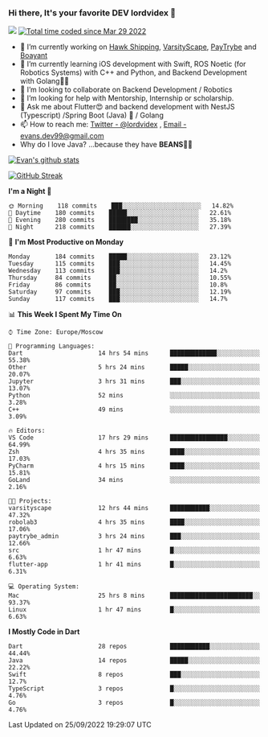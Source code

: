 ### Hi there, It's your favorite DEV lordvidex 👋
<img src="https://komarev.com/ghpvc/?username=lordvidex&label=Views&color=blue&style=plastic" /> <a href="https://wakatime.com/@0e56db35-d16b-410a-acc0-4085055304bf"><img src="https://wakatime.com/badge/user/0e56db35-d16b-410a-acc0-4085055304bf.svg" alt="Total time coded since Mar 29 2022" /></a>

- 🔭 I’m currently working on [Hawk Shipping](https://hawkshipping.com), [VarsityScape](https://varsityscape.com), [PayTrybe](https://www.paytrybe.com) and [Boayant](https://www.github.com/boayant-dev)
- 🌱 I’m currently learning iOS development with Swift, ROS Noetic (for Robotics Systems) with C++ and Python, and Backend Development with Golang🧙🏼
- 👯 I’m looking to collaborate on Backend Development / Robotics
- 🤔 I’m looking for help with Mentorship, Internship or scholarship.
- 💬 Ask me about Flutter😍 and backend development with NestJS (Typescript) /Spring Boot (Java) 🔮 / Golang 
- 📫 How to reach me: [Twitter - @lordvidex](https://twitter.com/lordvidex) , [Email - evans.dev99@gmail.com](mailto:evans.dev99@gmail.com?body=Hello%20Evans,)
- Why do I love Java? ...because they have **BEANS**🤤😋

<div>
<!-- <a href="https://github.com/lordvidex">
  <img src="https://github-readme-stats.vercel.app/api/top-langs/?username=lordvidex&theme=light" />
</a>    -->
<!-- [![Top Langs](https://github-readme-stats.vercel.app/api/top-langs/?username=lordvidex)](https://github.com/lordvidex/)  -->
<a href="https://github.com/lordvidex">
 <img src="https://github-readme-stats.vercel.app/api?username=lordvidex&show_icons=true&theme=light&line_height=27" alt="Evan's github stats"/>
</a>
</div>

[![GitHub Streak](https://github-readme-streak-stats.herokuapp.com?user=lordvidex&theme=github-dark&hide_border=true)](https://git.io/streak-stats)

<!--
  <a href="https://github.com/iampawan/FlutterExampleApps">
    <img align="center" src="https://github-readme-stats.vercel.app/api/pin/?username=iampawan&repo=FlutterExampleApps&theme=light" />

  </a>
  <a href="https://github.com/iampawan/VelocityX">
   <img align="center" src="https://github-readme-stats.vercel.app/api/pin/?username=iampawan&repo=VelocityX&theme=light" />
  </a>
-->
<!--START_SECTION:waka-->
**I'm a Night 🦉** 

```text
🌞 Morning    118 commits    ███░░░░░░░░░░░░░░░░░░░░░░   14.82% 
🌆 Daytime    180 commits    █████░░░░░░░░░░░░░░░░░░░░   22.61% 
🌃 Evening    280 commits    ████████░░░░░░░░░░░░░░░░░   35.18% 
🌙 Night      218 commits    ██████░░░░░░░░░░░░░░░░░░░   27.39%

```
📅 **I'm Most Productive on Monday** 

```text
Monday       184 commits    █████░░░░░░░░░░░░░░░░░░░░   23.12% 
Tuesday      115 commits    ███░░░░░░░░░░░░░░░░░░░░░░   14.45% 
Wednesday    113 commits    ███░░░░░░░░░░░░░░░░░░░░░░   14.2% 
Thursday     84 commits     ██░░░░░░░░░░░░░░░░░░░░░░░   10.55% 
Friday       86 commits     ██░░░░░░░░░░░░░░░░░░░░░░░   10.8% 
Saturday     97 commits     ███░░░░░░░░░░░░░░░░░░░░░░   12.19% 
Sunday       117 commits    ███░░░░░░░░░░░░░░░░░░░░░░   14.7%

```


📊 **This Week I Spent My Time On** 

```text
⌚︎ Time Zone: Europe/Moscow

💬 Programming Languages: 
Dart                     14 hrs 54 mins      █████████████░░░░░░░░░░░░   55.38% 
Other                    5 hrs 24 mins       █████░░░░░░░░░░░░░░░░░░░░   20.07% 
Jupyter                  3 hrs 31 mins       ███░░░░░░░░░░░░░░░░░░░░░░   13.07% 
Python                   52 mins             ░░░░░░░░░░░░░░░░░░░░░░░░░   3.28% 
C++                      49 mins             ░░░░░░░░░░░░░░░░░░░░░░░░░   3.09%

🔥 Editors: 
VS Code                  17 hrs 29 mins      ████████████████░░░░░░░░░   64.99% 
Zsh                      4 hrs 35 mins       ████░░░░░░░░░░░░░░░░░░░░░   17.03% 
PyCharm                  4 hrs 15 mins       ████░░░░░░░░░░░░░░░░░░░░░   15.81% 
GoLand                   34 mins             ░░░░░░░░░░░░░░░░░░░░░░░░░   2.16%

🐱‍💻 Projects: 
varsityscape             12 hrs 44 mins      ███████████░░░░░░░░░░░░░░   47.32% 
robolab3                 4 hrs 35 mins       ████░░░░░░░░░░░░░░░░░░░░░   17.06% 
paytrybe_admin           3 hrs 24 mins       ███░░░░░░░░░░░░░░░░░░░░░░   12.66% 
src                      1 hr 47 mins        █░░░░░░░░░░░░░░░░░░░░░░░░   6.63% 
flutter-app              1 hr 41 mins        █░░░░░░░░░░░░░░░░░░░░░░░░   6.31%

💻 Operating System: 
Mac                      25 hrs 8 mins       ███████████████████████░░   93.37% 
Linux                    1 hr 47 mins        █░░░░░░░░░░░░░░░░░░░░░░░░   6.63%

```

**I Mostly Code in Dart** 

```text
Dart                     28 repos            ███████████░░░░░░░░░░░░░░   44.44% 
Java                     14 repos            █████░░░░░░░░░░░░░░░░░░░░   22.22% 
Swift                    8 repos             ███░░░░░░░░░░░░░░░░░░░░░░   12.7% 
TypeScript               3 repos             █░░░░░░░░░░░░░░░░░░░░░░░░   4.76% 
Go                       3 repos             █░░░░░░░░░░░░░░░░░░░░░░░░   4.76%

```



 Last Updated on 25/09/2022 19:29:07 UTC
<!--END_SECTION:waka-->
